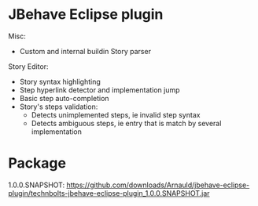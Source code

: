 JBehave Eclipse plugin
=======================


Misc:

* Custom and internal buildin Story parser

Story Editor:

* Story syntax highlighting
* Step hyperlink detector and implementation jump
* Basic step auto-completion
* Story's steps validation:
  * Detects unimplemented steps, ie invalid step syntax
  * Detects ambiguous steps, ie entry that is match by several implementation

Package
========================

1.0.0.SNAPSHOT:
  https://github.com/downloads/Arnauld/jbehave-eclipse-plugin/technbolts-jbehave-eclipse-plugin_1.0.0.SNAPSHOT.jar